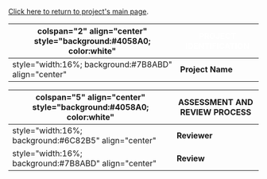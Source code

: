 [Click here to return to project's main
page](:Category:OWASP_Enterprise_Security_API "wikilink").

| colspan="2" align="center" style="background:\#4058A0; color:white" | <font color="white">**PROJECT IDENTIFICATION** |
| ------------------------------------------------------------------- | ---------------------------------------------- |
| style="width:16%; background:\#7B8ABD" align="center"               | **Project Name**                               |

| colspan="5" align="center" style="background:\#4058A0; color:white" | ASSESSMENT AND REVIEW PROCESS |
| ------------------------------------------------------------------- | ----------------------------- |
| style="width:16%; background:\#6C82B5" align="center"               | **Reviewer**                  |
| style="width:16%; background:\#7B8ABD" align="center"               | **Review**                    |